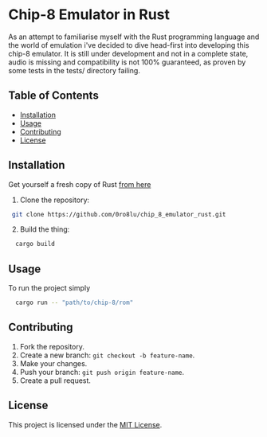 # Chip-8 Emulator in Rust
As an attempt to familiarise myself with the Rust programming language and the world of emulation i've decided to dive head-first into
developing this chip-8 emulator. It is still under development and not in a complete state, audio is missing and compatibility is not
100% guaranteed, as proven by some tests in the tests/ directory failing.

## Table of Contents
- [Installation](#installation)
- [Usage](#usage)
- [Contributing](#contributing)
- [License](#license) 

## Installation
Get yourself a fresh copy of Rust [from here](https://www.rust-lang.org/tools/install)
1. Clone the repository:
```bash
 git clone https://github.com/0ro8lu/chip_8_emulator_rust.git
```

2. Build the thing:
```bash
  cargo build
 ```

## Usage
To run the project simply
```bash
  cargo run -- "path/to/chip-8/rom"
```

## Contributing
1. Fork the repository.
2. Create a new branch: `git checkout -b feature-name`.
3. Make your changes.
4. Push your branch: `git push origin feature-name`.
5. Create a pull request.

## License
This project is licensed under the [MIT License](LICENSE).
